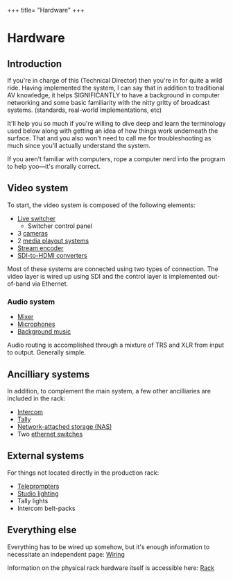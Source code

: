 +++
title= "Hardware"
+++

# Hardware

## Introduction

If you're in charge of this (Technical Director) then you're in for quite a wild ride. Having implemented the system, I can say that in addition to traditional AV knowledge, it helps SIGNIFICANTLY to have a background in computer networking and some basic familiarity with the nitty gritty of broadcast systems. (standards, real-world implementations, etc)

It'll help you so much if you're willing to dive deep and learn the terminology used below along with getting an idea of how things work underneath the surface. That and you also won't need to call me for troubleshooting as much since you'll actually understand the system.

If you aren't familiar with computers, rope a computer nerd into the program to help yoo—it's morally correct.

## Video system

To start, the video system is composed of the following elements:

* [Live switcher](/prod/hw/video/switcher)
	* Switcher control panel
* 3 [cameras](/prod/hw/video/cam)
* 2 [media playout systems](/prod/hw/video/playout)
* [Stream encoder](/prod/hw/video/stream)
* [SDI-to-HDMI converters](/prod/hw/video#Converters)

Most of these systems are connected using two types of connection. The video layer is wired up using SDI and the control layer is implemented out-of-band via Ethernet.

### Audio system

* [Mixer](/prod/hw/audio/mixer)
* [Microphones](/prod/hw/audio/mic)
* [Background music](/prod/hw/audio/music)

Audio routing is accomplished through a mixture of TRS and XLR from input to output. Generally simple.

## Ancilliary systems

In addition, to complement the main system, a few other ancilliaries are included in the rack:

* [Intercom](/prod/hw/ancillary/intercom)
* [Tally](/prod/hw/ancillary/tally)
* [Network-attached storage (NAS)](/prod/hw/ancillary/nas)
* Two [ethernet switches](/prod/hw/ancillary/net)

## External systems

For things not located directly in the production rack:

* [Teleprompters](/prod/hw/ancillary/prompter)
* [Studio lighting](/prod/hw/ancillary/light)
* Tally lights
* Intercom belt-packs

## Everything else

Everything has to be wired up somehow, but it's enough information to necessitate an independent page: [Wiring](/prod/hw/wiring)

Information on the physical rack hardware itself is accessible here: [Rack](/prod/hw/rack)